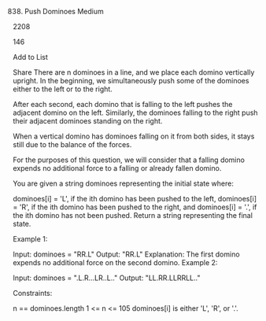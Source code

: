 838. Push Dominoes
Medium

2208

146

Add to List

Share
There are n dominoes in a line, and we place each domino vertically upright. In the beginning, we simultaneously push some of the dominoes either to the left or to the right.

After each second, each domino that is falling to the left pushes the adjacent domino on the left. Similarly, the dominoes falling to the right push their adjacent dominoes standing on the right.

When a vertical domino has dominoes falling on it from both sides, it stays still due to the balance of the forces.

For the purposes of this question, we will consider that a falling domino expends no additional force to a falling or already fallen domino.

You are given a string dominoes representing the initial state where:

dominoes[i] = 'L', if the ith domino has been pushed to the left,
dominoes[i] = 'R', if the ith domino has been pushed to the right, and
dominoes[i] = '.', if the ith domino has not been pushed.
Return a string representing the final state.

 

Example 1:

Input: dominoes = "RR.L"
Output: "RR.L"
Explanation: The first domino expends no additional force on the second domino.
Example 2:


Input: dominoes = ".L.R...LR..L.."
Output: "LL.RR.LLRRLL.."
 

Constraints:

n == dominoes.length
1 <= n <= 105
dominoes[i] is either 'L', 'R', or '.'.